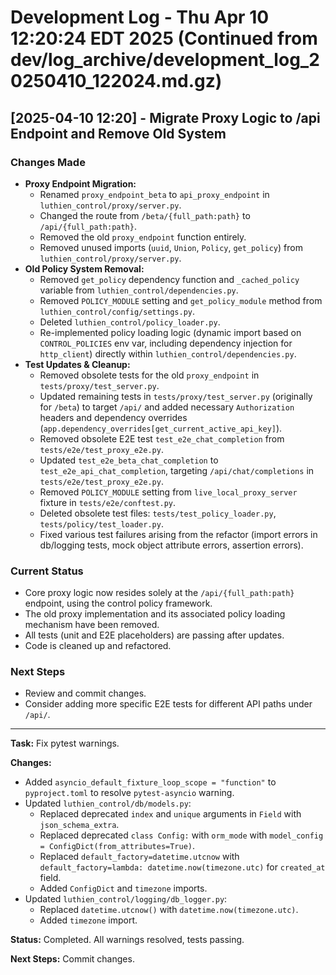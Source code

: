 # Development Log - Thu Apr 10 12:20:24 EDT 2025 (Continued from dev/log_archive/development_log_20250410_122024.md.gz)

## [2025-04-10 12:20] - Migrate Proxy Logic to /api Endpoint and Remove Old System

### Changes Made
- **Proxy Endpoint Migration:**
  - Renamed `proxy_endpoint_beta` to `api_proxy_endpoint` in `luthien_control/proxy/server.py`.
  - Changed the route from `/beta/{full_path:path}` to `/api/{full_path:path}`.
  - Removed the old `proxy_endpoint` function entirely.
  - Removed unused imports (`uuid`, `Union`, `Policy`, `get_policy`) from `luthien_control/proxy/server.py`.
- **Old Policy System Removal:**
  - Removed `get_policy` dependency function and `_cached_policy` variable from `luthien_control/dependencies.py`.
  - Removed `POLICY_MODULE` setting and `get_policy_module` method from `luthien_control/config/settings.py`.
  - Deleted `luthien_control/policy_loader.py`.
  - Re-implemented policy loading logic (dynamic import based on `CONTROL_POLICIES` env var, including dependency injection for `http_client`) directly within `luthien_control/dependencies.py`.
- **Test Updates & Cleanup:**
  - Removed obsolete tests for the old `proxy_endpoint` in `tests/proxy/test_server.py`.
  - Updated remaining tests in `tests/proxy/test_server.py` (originally for `/beta`) to target `/api/` and added necessary `Authorization` headers and dependency overrides (`app.dependency_overrides[get_current_active_api_key]`).
  - Removed obsolete E2E test `test_e2e_chat_completion` from `tests/e2e/test_proxy_e2e.py`.
  - Updated `test_e2e_beta_chat_completion` to `test_e2e_api_chat_completion`, targeting `/api/chat/completions` in `tests/e2e/test_proxy_e2e.py`.
  - Removed `POLICY_MODULE` setting from `live_local_proxy_server` fixture in `tests/e2e/conftest.py`.
  - Deleted obsolete test files: `tests/test_policy_loader.py`, `tests/policy/test_loader.py`.
  - Fixed various test failures arising from the refactor (import errors in db/logging tests, mock object attribute errors, assertion errors).

### Current Status
- Core proxy logic now resides solely at the `/api/{full_path:path}` endpoint, using the control policy framework.
- The old proxy implementation and its associated policy loading mechanism have been removed.
- All tests (unit and E2E placeholders) are passing after updates.
- Code is cleaned up and refactored.

### Next Steps
- Review and commit changes.
- Consider adding more specific E2E tests for different API paths under `/api/`.

---
**Task:** Fix pytest warnings.

**Changes:**
- Added `asyncio_default_fixture_loop_scope = "function"` to `pyproject.toml` to resolve `pytest-asyncio` warning.
- Updated `luthien_control/db/models.py`:
    - Replaced deprecated `index` and `unique` arguments in `Field` with `json_schema_extra`.
    - Replaced deprecated `class Config:` with `orm_mode` with `model_config = ConfigDict(from_attributes=True)`.
    - Replaced `default_factory=datetime.utcnow` with `default_factory=lambda: datetime.now(timezone.utc)` for `created_at` field.
    - Added `ConfigDict` and `timezone` imports.
- Updated `luthien_control/logging/db_logger.py`:
    - Replaced `datetime.utcnow()` with `datetime.now(timezone.utc)`.
    - Added `timezone` import.

**Status:** Completed. All warnings resolved, tests passing.

**Next Steps:** Commit changes.

